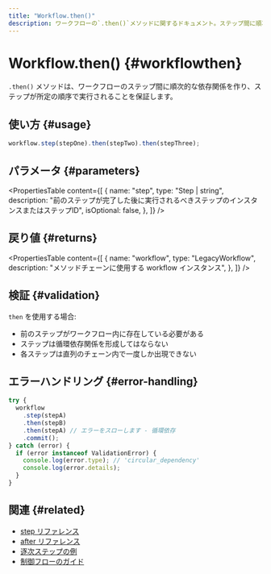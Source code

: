 ```yaml
---
title: "Workflow.then()"
description: ワークフローの`.then()`メソッドに関するドキュメント。ステップ間に順次の依存関係を作成します。
---
```


# Workflow.then() \{#workflowthen\}

`.then()` メソッドは、ワークフローのステップ間に順次的な依存関係を作り、ステップが所定の順序で実行されることを保証します。

## 使い方 \{#usage\}

```typescript
workflow.step(stepOne).then(stepTwo).then(stepThree);
```

## パラメータ \{#parameters\}

<PropertiesTable
  content={[
{
name: "step",
type: "Step | string",
description:
"前のステップが完了した後に実行されるべきステップのインスタンスまたはステップID",
isOptional: false,
},
]}
/>

## 戻り値 \{#returns\}

<PropertiesTable
  content={[
{
name: "workflow",
type: "LegacyWorkflow",
description: "メソッドチェーンに使用する workflow インスタンス",
},
]}
/>

## 検証 \{#validation\}

`then` を使用する場合:

* 前のステップがワークフロー内に存在している必要がある
* ステップは循環依存関係を形成してはならない
* 各ステップは直列のチェーン内で一度しか出現できない

## エラーハンドリング \{#error-handling\}

```typescript
try {
  workflow
    .step(stepA)
    .then(stepB)
    .then(stepA) // エラーをスローします - 循環依存
    .commit();
} catch (error) {
  if (error instanceof ValidationError) {
    console.log(error.type); // 'circular_dependency'
    console.log(error.details);
  }
}
```

## 関連 \{#related\}

* [step リファレンス](./step-class)
* [after リファレンス](./after)
* [逐次ステップの例](/docs/examples/workflows_legacy/sequential-steps)
* [制御フローのガイド](/docs/examples/workflows_legacy/conditional-branching)